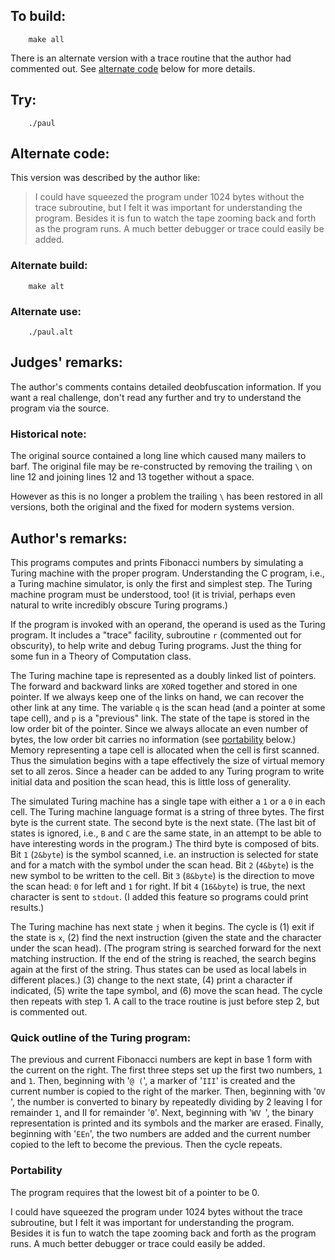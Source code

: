 ## To build:

``` <!---sh-->
    make all
```

There is an alternate version with a trace routine that the author had commented
out. See [alternate code](#alternate-code) below for more details.


## Try:

``` <!---sh-->
    ./paul
```


## Alternate code:

This version was described by the author like:

> I could have squeezed the program under 1024 bytes without the trace
subroutine, but I felt it was important for understanding the program.  Besides
it is fun to watch the tape zooming back and forth as the program runs.  A much
better debugger or trace could easily be added.


### Alternate build:

``` <!---sh-->
    make alt
```


### Alternate use:

``` <!---sh-->
    ./paul.alt
```


## Judges' remarks:

The author's comments contains detailed deobfuscation information.  If you
want a real challenge, don't read any further and try to understand the program
via the source.

### Historical note:

The original source contained a long line which caused many mailers to barf.
The original file may be re-constructed by removing the trailing `\` on line 12
and joining lines 12 and 13 together without a space.

However as this is no longer a problem the trailing `\` has been restored in all
versions, both the original and the fixed for modern systems version.


## Author's remarks:

This programs computes and prints Fibonacci numbers by
simulating a Turing machine with the proper program.
Understanding the C program, i.e., a Turing machine simulator,
is only the first and simplest step.  The Turing machine
program must be understood, too!  (it is trivial, perhaps even
natural to write incredibly obscure Turing programs.)

If the program is invoked with an operand, the operand is used
as the Turing program.  It includes a "trace" facility,
subroutine `r` (commented out for obscurity), to help write and
debug Turing programs.  Just the thing for some fun in a Theory
of Computation class.

The Turing machine tape is represented as a doubly linked list
of pointers.  The forward and backward links are `XOR`ed together
and stored in one pointer.  If we always keep one of the links
on hand, we can recover the other link at any time.  The
variable `q` is the scan head (and a pointer at some tape cell),
and `p` is a "previous" link.  The state of the tape is stored in
the low order bit of the pointer.  Since we always allocate an
even number of bytes, the low order bit carries no information
(see [portability](#portability) below.) Memory representing a tape cell is
allocated when the cell is first scanned.  Thus the simulation
begins with a tape effectively the size of virtual memory set
to all zeros.  Since a header can be added to any Turing
program to write initial data and position the scan head, this
is little loss of generality.

The simulated Turing machine has a single tape with either a `1`
or a `0` in each cell.  The Turing machine language format is a
string of three bytes.  The first byte is the current state.
The second byte is the next state.  (The last bit of states is
ignored, i.e., `B` and `C` are the same state, in an attempt to be
able to have interesting words in the program.)  The third byte
is composed of bits.  Bit `1` (`2&byte`) is the symbol scanned,
i.e. an instruction is selected for state and for a match with
the symbol under the scan head.  Bit `2` (`4&byte`) is the new
symbol to be written to the cell.  Bit `3` (`8&byte`) is the
direction to move the scan head: `0` for left and `1` for right.
If bit `4` (`16&byte`) is true, the next character is sent to
`stdout`.  (I added this feature so programs could print
results.)

The Turing machine has next state `j` when it begins.  The
cycle is (1) exit if the state is `x`, (2) find the next
instruction (given the state and the character under the scan
head).  (The program string is searched forward for the next
matching instruction.  If the end of the string is reached, the
search begins again at the first of the string.  Thus states
can be used as local labels in different places.)  (3) change to
the next state, (4) print a character if indicated, (5) write the
tape symbol, and (6) move the scan head.  The cycle then repeats
with step 1.  A call to the trace routine is just before step
2, but is commented out.

### Quick outline of the Turing program:

The previous and current Fibonacci numbers are kept in base
1 form with the current on the right.  The first three
steps set up the first two numbers, `1` and `1`.  Then,
beginning with '`@ (`', a marker of '`III`' is created and
the current number is copied to the right of the
marker.  Then, beginning with '`OV `', the number is
converted to binary by repeatedly dividing by 2 leaving I
for remainder `1`, and II for remainder '`0`'.  Next,
beginning with '`WV `', the binary representation is
printed and its symbols and the marker are erased.
Finally, beginning with '`EEn`', the two numbers are
added and the current number copied to the left to
become the previous.  Then the cycle repeats.


### Portability

The program requires that the lowest bit of a pointer to be 0.

I could have squeezed the program under 1024 bytes without the
trace subroutine, but I felt it was important for understanding
the program.  Besides it is fun to watch the tape zooming back
and forth as the program runs.  A much better debugger or trace
could easily be added.


<!--

    Copyright © 1984-2024 by Landon Curt Noll. All Rights Reserved.

    You are free to share and adapt this file under the terms of this license:

        Creative Commons Attribution-ShareAlike 4.0 International (CC BY-SA 4.0)

    For more information, see:

        https://creativecommons.org/licenses/by-sa/4.0/

-->
